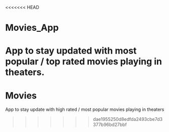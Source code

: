 <<<<<<< HEAD
# Movies_App
App to stay updated with most popular / top rated movies playing in theaters.
=======
# Movies
App to stay update with high rated / most popular movies playing in theaters
>>>>>>> dae1955250d8edfda2493cbe7d3377b96bd27bbf
